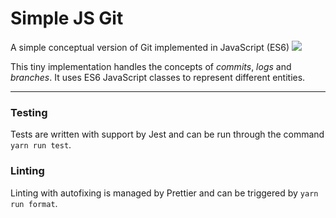 # Simple JS Git

A simple conceptual version of Git implemented in JavaScript (ES6)
[![](https://github.com/SimoneStefani/simple-js-git/workflows/Audit%20%26%20Test/badge.svg)]()

This tiny implementation handles the concepts of _commits_, _logs_ and _branches_. It uses ES6 JavaScript classes to represent different entities.

---

### Testing

Tests are written with support by Jest and can be run through the command `yarn run test`.

### Linting

Linting with autofixing is managed by Prettier and can be triggered by `yarn run format`.
